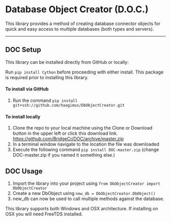 # Database Object Creator (D.O.C.)
This library provides a method of creating database connector objects for quick and easy access to multiple
databases (both types and servers).

---

## DOC Setup
This library can be installed directly from GitHub or locally:

Run `pip install Cython` before proceeding with either install. This package is required prior to installing this library.

#### To install via GitHub
1. Run the command `pip install git+ssh://github.com/haagimus/DbObjectCreator.git`

#### To install locally
1. Clone the repo to your local machine using the Clone or Download button in the upper left
or click this download link. https://github.com/BridgeCr/DOC/archive/master.zip
2. In a terminal window navigate to the location the file was downloaded
3. Execute the following command `pip install DOC-master.zip` (change DOC-master.zip if you named it something else.)

## DOC Usage
1. Import the library into your project using `from DbObjectCreator import DbObjectCreator`
2. Create a new DbObject using `new_db = DbObjectCreator.DbObject()`
3. new_db can now be used to call multiple methods against the database.


This library supports both Windows and OSX architecture. If installing on OSX you will need FreeTDS installed.
